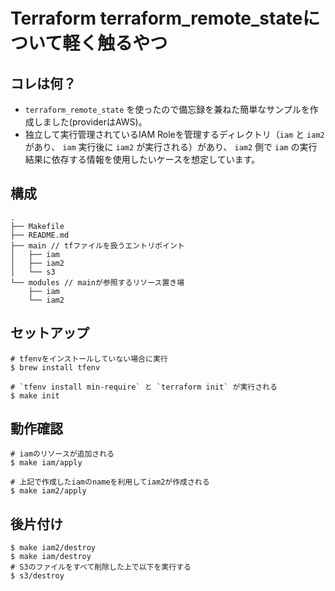 # Terraform terraform_remote_stateについて軽く触るやつ
## コレは何？
- `terraform_remote_state` を使ったので備忘録を兼ねた簡単なサンプルを作成しました(providerはAWS)。
- 独立して実行管理されているIAM Roleを管理するディレクトリ（`iam` と `iam2`があり、 `iam` 実行後に `iam2` が実行される）があり、 `iam2` 側で `iam` の実行結果に依存する情報を使用したいケースを想定しています。

## 構成

```
.
├── Makefile
├── README.md
├── main // tfファイルを扱うエントリポイント
│   ├── iam
│   ├── iam2
│   └── s3
└── modules // mainが参照するリソース置き場
    ├── iam
    └── iam2
```

## セットアップ
```
# tfenvをインストールしていない場合に実行
$ brew install tfenv

# `tfenv install min-require` と `terraform init` が実行される
$ make init
```

## 動作確認
```
# iamのリソースが追加される
$ make iam/apply

# 上記で作成したiamのnameを利用してiam2が作成される
$ make iam2/apply
```

## 後片付け

```
$ make iam2/destroy
$ make iam/destroy
# S3のファイルをすべて削除した上で以下を実行する
$ s3/destroy
```
